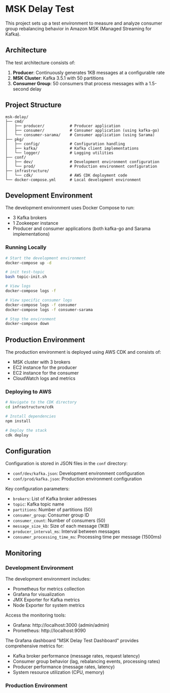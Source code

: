 # MSK Delay Test

This project sets up a test environment to measure and analyze consumer group rebalancing behavior in Amazon MSK (Managed Streaming for Kafka).

## Architecture

The test architecture consists of:

1. **Producer**: Continuously generates 1KB messages at a configurable rate
2. **MSK Cluster**: Kafka 3.5.1 with 50 partitions
3. **Consumer Group**: 50 consumers that process messages with a 1.5-second delay

## Project Structure

```
msk-delay/
├── cmd/
│   ├── producer/           # Producer application
│   ├── consumer/           # Consumer application (using kafka-go)
│   └── consumer-sarama/    # Consumer application (using Sarama)
├── pkg/
│   ├── config/             # Configuration handling
│   ├── kafka/              # Kafka client implementations
│   └── logger/             # Logging utilities
├── conf/
│   ├── dev/                # Development environment configuration
│   └── prod/               # Production environment configuration
├── infrastructure/
│   └── cdk/                # AWS CDK deployment code
└── docker-compose.yml      # Local development environment
```

## Development Environment

The development environment uses Docker Compose to run:
- 3 Kafka brokers
- 1 Zookeeper instance
- Producer and consumer applications (both kafka-go and Sarama implementations)

### Running Locally

```bash
# Start the development environment
docker-compose up -d

# init test-topic 
bash topic-init.sh

# View logs
docker-compose logs -f

# View specific consumer logs
docker-compose logs -f consumer
docker-compose logs -f consumer-sarama

# Stop the environment
docker-compose down
```

## Production Environment

The production environment is deployed using AWS CDK and consists of:
- MSK cluster with 3 brokers
- EC2 instance for the producer
- EC2 instance for the consumer
- CloudWatch logs and metrics

### Deploying to AWS

```bash
# Navigate to the CDK directory
cd infrastructure/cdk

# Install dependencies
npm install

# Deploy the stack
cdk deploy
```

## Configuration

Configuration is stored in JSON files in the `conf` directory:

- `conf/dev/kafka.json`: Development environment configuration
- `conf/prod/kafka.json`: Production environment configuration

Key configuration parameters:
- `brokers`: List of Kafka broker addresses
- `topic`: Kafka topic name
- `partitions`: Number of partitions (50)
- `consumer_group`: Consumer group ID
- `consumer_count`: Number of consumers (50)
- `message_size_kb`: Size of each message (1KB)
- `producer_interval_ms`: Interval between messages
- `consumer_processing_time_ms`: Processing time per message (1500ms)

## Monitoring

### Development Environment

The development environment includes:
- Prometheus for metrics collection
- Grafana for visualization
- JMX Exporter for Kafka metrics
- Node Exporter for system metrics

Access the monitoring tools:
- Grafana: http://localhost:3000 (admin/admin)
- Prometheus: http://localhost:9090

The Grafana dashboard "MSK Delay Test Dashboard" provides comprehensive metrics for:
- Kafka broker performance (message rates, request latency)
- Consumer group behavior (lag, rebalancing events, processing rates)
- Producer performance (message rates, latency)
- System resource utilization (CPU, memory)

### Production Environment
